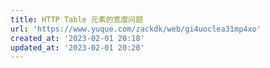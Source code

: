 ```yaml
---
title: HTTP Table 元素的宽度问题
url: 'https://www.yuque.com/zackdk/web/gi4uoclea31mp4xo'
created_at: '2023-02-01 20:18'
updated_at: '2023-02-01 20:20'
---
```


